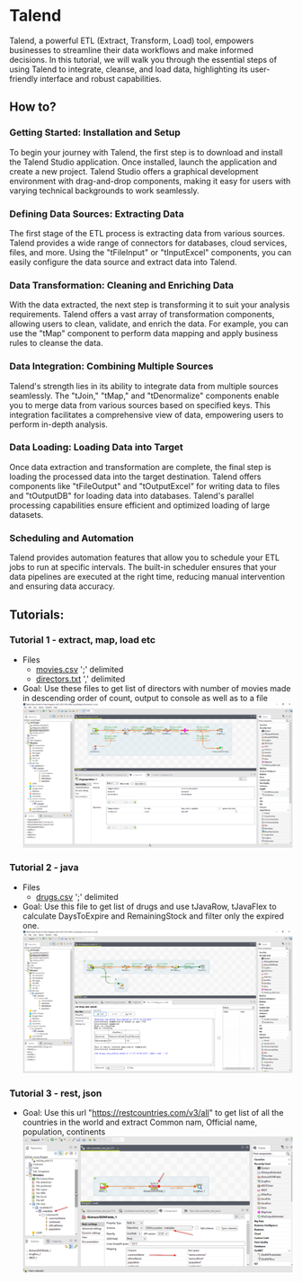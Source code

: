# Talend
Talend, a powerful ETL (Extract, Transform, Load) tool, empowers businesses to streamline their data workflows and make informed decisions. In this tutorial, we will walk you through the essential steps of using Talend to integrate, cleanse, and load data, highlighting its user-friendly interface and robust capabilities.

## How to?
### Getting Started: Installation and Setup
To begin your journey with Talend, the first step is to download and install the Talend Studio application. Once installed, launch the application and create a new project. Talend Studio offers a graphical development environment with drag-and-drop components, making it easy for users with varying technical backgrounds to work seamlessly.

### Defining Data Sources: Extracting Data
The first stage of the ETL process is extracting data from various sources. Talend provides a wide range of connectors for databases, cloud services, files, and more. Using the "tFileInput" or "tInputExcel" components, you can easily configure the data source and extract data into Talend.

### Data Transformation: Cleaning and Enriching Data
With the data extracted, the next step is transforming it to suit your analysis requirements. Talend offers a vast array of transformation components, allowing users to clean, validate, and enrich the data. For example, you can use the "tMap" component to perform data mapping and apply business rules to cleanse the data.

### Data Integration: Combining Multiple Sources
Talend's strength lies in its ability to integrate data from multiple sources seamlessly. The "tJoin," "tMap," and "tDenormalize" components enable you to merge data from various sources based on specified keys. This integration facilitates a comprehensive view of data, empowering users to perform in-depth analysis.

### Data Loading: Loading Data into Target
Once data extraction and transformation are complete, the final step is loading the processed data into the target destination. Talend offers components like "tFileOutput" and "tOutputExcel" for writing data to files and "tOutputDB" for loading data into databases. Talend's parallel processing capabilities ensure efficient and optimized loading of large datasets.

### Scheduling and Automation
Talend provides automation features that allow you to schedule your ETL jobs to run at specific intervals. The built-in scheduler ensures that your data pipelines are executed at the right time, reducing manual intervention and ensuring data accuracy.

## Tutorials:
### Tutorial 1 - extract, map, load etc
- Files 
    - [movies.csv](./assets/movies.csv)  ';' delimited
    - [directors.txt](./assets/directors.txt) ',' delimited
- Goal: Use these files to get list of directors with number of movies made in descending order of count, output to console as well as to a file    
    ![Screenshot](./assets/movies_maps_etc.png)

### Tutorial 2 - java
- Files 
    - [drugs.csv](./assets/drugs.csv)  ';' delimited
- Goal: Use this file to get list of drugs and use tJavaRow, tJavaFlex to calculate DaysToExpire and RemainingStock and filter only the expired one. 
    ![Screenshot](./assets/drugs_java.png)

### Tutorial 3 - rest, json
- Goal:  Use this url "https://restcountries.com/v3/all" to get list of all the countries in the world and extract Common nam, Official name, population, continents
    ![Screenshot](./assets/countries_rest_json.png)
